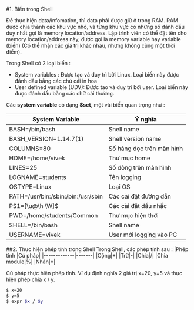 #1. Biến trong Shell

Để thực hiện data/infomation, thì data phải được giữ ở trong RAM. RAM được chia thành các khu vực nhỏ, và từng khu vực có những số đánh dấu duy nhất gọi là memory location/address.
Lập trình viên có thể đặt tên cho memory location/address này, được gọi là memory variable hay variable (biến) (Có thể nhận các giá trị khác nhau, nhưng không cùng một thời điểm).

Trong Shell có 2 loại biến :
 - System variables : Được tạo và duy trì bởi Linux. Loại biến này được đánh dấu bằng các chứ cái in hoa
 - User defined variable (UDV): Được tạo và duy trì bởi user. Loại biến này được đánh dấu bằng các chữ cái thường.
 
Các **system variable** có dạng **$set**, một vài biến quan trọng như :

|System Variable|Ý nghĩa|
|---------------|-------|
|BASH=/bin/bash|Shell name|
|BASH_VERSION=1.14.7(1)|Shell version name|
|COLUMNS=80|Số hàng dọc trên màn hình|
|HOME=/home/vivek|Thư mục home|
|LINES=25|Số dòng trên màn hình|
|LOGNAME=students|Tên logging|
|OSTYPE=Linux|Loại OS|
|PATH=/usr/bin:/sbin:/bin:/usr/sbin|Các cài đặt đường dẫn|
|PS1=[\u@\h \W]\$|Các cài đặt dấu nhắc|
|PWD=/home/students/Common|Thư mục hiện thời|
|SHELL=/bin/bash|Shell name|
|USERNAME=vivek|User mới logging vào PC|

##2. Thực hiện phép tính trong Shell 
Trong Shell, các phép tính sau :
|Phép tính    |Cú pháp|
|-------------|-------|
|Cộng|+|
|Trừ|-|
|Chia|/|
|Chia module|%|
|Nhân|\*|

Cú pháp thực hiện phép tính. Ví dụ định nghĩa 2 giá trị x=20, y=5 và thực hiện phép chia x / y.
```sh
$ x=20
$ y=5
$ expr $x / $y
```